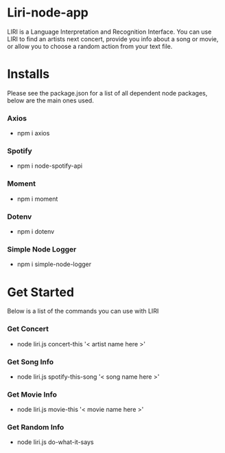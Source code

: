 # Liri-node-app

LIRI is a Language Interpretation and Recognition Interface. You can use LIRI to find an artists next concert, provide you info about a song or movie, or allow you to choose a random action from your text file.

# Installs

Please see the package.json for a list of all dependent node packages, below are the main ones used.

### Axios

- npm i axios

### Spotify

- npm i node-spotify-api

### Moment

- npm i moment

### Dotenv

- npm i dotenv

### Simple Node Logger

- npm i simple-node-logger

# Get Started

Below is a list of the commands you can use with LIRI

### Get Concert
- node liri.js concert-this '< artist name here >'
### Get Song Info
- node liri.js spotify-this-song '< song name here >'
### Get Movie Info
- node liri.js movie-this '< movie name here >'
### Get Random Info
- node liri.js do-what-it-says